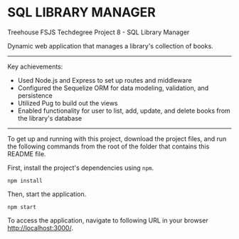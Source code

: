 # SQL LIBRARY MANAGER
 Treehouse FSJS Techdegree Project 8 - SQL Library Manager

Dynamic web application that manages a library's collection of books.

---

Key achievements:
- Used Node.js and Express to set up routes and middleware
- Configured the Sequelize ORM for data modeling, validation, and persistence
- Utilized Pug to build out the views
- Enabled functionality for user to list, add, update, and delete books from the library's database

---

To get up and running with this project, download the project files, and run the following commands from the root of the folder that contains this README file.

First, install the project's dependencies using `npm`.

```
npm install
```

Then, start the application.

```
npm start
```

To access the application, navigate to following URL in your browser [http://localhost:3000/](http://localhost:3000/).